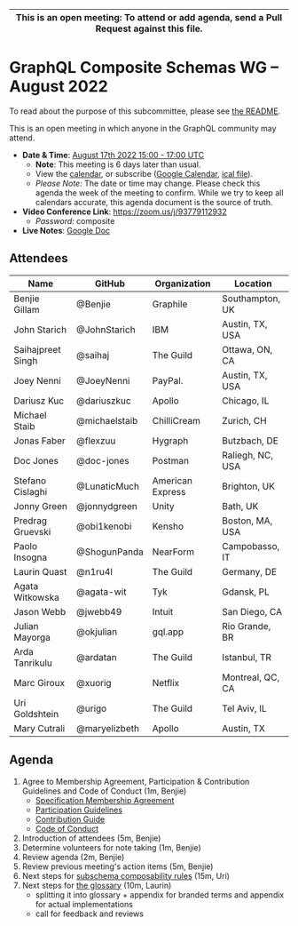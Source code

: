 <!--

Hello! You're welcome to join our subcommittee meeting and add to the agenda
by following these three steps:

   1. Add your name to the list of attendees (in alphabetical order).

      - To respect meeting size, attendees should be relevant to the agenda.
        That means we expect most who join the meeting to participate in
        discussion. If you'd rather just watch, check out our YouTube[1].

      - Please include the organization (or project) you represent, and the
        location (including country code[2]) you expect to be located in during
        the meeting.

      - If you're willing to help take notes, add "✏️" after your name
        (eg. Ada Lovelace ✏). This is hugely helpful!

   2. If relevant, add your topic to the agenda (sorted by expected time).

      - Every agenda item has four parts: 1) the topic, 2) an expected time
        constraint, 3) who's leading the discussion, and 4) a list of any
        relevant links (RFC docs, issues, PRs, presentations, etc). Follow the
        format of existing agenda items.

      - Know what you want to get out of the agenda topic - what feedback do you
        need? What questions do you need answered? Are you looking for consensus
        or just directional feedback?

      - If your topic is a new proposal it's likely an "RFC 0"[3]. The barrier
        of entry for documenting new proposals is intentionally low, writing a
        few sentences about the problem you're trying to solve and the rough
        shape of your proposed solution is normally sufficient.

        You can create a link for this:
          - As an issue against this repo.
          - As a GitHub discussion in this repo.
          - As an RFC document into the rfcs/ folder of this repo.

   3. Review our guidelines and agree to our Spec Membership & CLA.

      - Review and understand our Spec Membership Agreement, Participation &
        Contribution Guidelines, and Code of Conduct. You'll find links to these
        in the first agenda item of every meeting.

      - If this is your first time, our bot will comment on your Pull Request
        with a link to our Spec Membership & CLA. Please follow along and agree
        before your PR is merged.

        Your organization may sign this for all of its members. To set this up,
        please ask operations@graphql.org.

PLEASE TAKE NOTE:

  - By joining this meeting you must agree to the Specification Membership
    Agreement and Code of Conduct.

  - Meetings are recorded and made available on YouTube[1], by joining you
    consent to being recorded.

[1] Youtube: https://www.youtube.com/channel/UCERcwLeheOXp_u61jEXxHMA
[2] Country codes: https://en.wikipedia.org/wiki/List_of_ISO_3166_country_codes#Current_ISO_3166_country_codes
[3] RFC stages: https://github.com/graphql/graphql-spec/blob/main/CONTRIBUTING.md#rfc-contribution-stages

-->

| This is an open meeting: To attend or add agenda, send a Pull Request against this file. |
| ---------------------------------------------------------------------------------------- |

# GraphQL Composite Schemas WG – August 2022

To read about the purpose of this subcommittee, please see
[the README](../../README.md).

This is an open meeting in which anyone in the GraphQL community may attend.

- **Date & Time**:
  [August 17th 2022 15:00 - 17:00 UTC](https://www.timeanddate.com/worldclock/meetingdetails.html?year=2022&month=8&day=17&hour=15&min=0&sec=0&p1=3775&p2=110&p3=24&p4=37&p5=188&p6=496&p7=676&p8=438&p9=268&p10=234&p11=78&p12=604)
  - **Note**: This meeting is 6 days later than usual.
  - View the [calendar][], or subscribe ([Google Calendar][], [ical file][]).
  - _Please Note:_ The date or time may change. Please check this agenda the
    week of the meeting to confirm. While we try to keep all calendars accurate,
    this agenda document is the source of truth.
- **Video Conference Link**: https://zoom.us/j/93779112932
  - _Password:_ composite
- **Live Notes**:
  [Google Doc](https://docs.google.com/document/d/1idf67Ke7FUtEvs8NAcwqp9KZtVvhKjksGLf5FTATOhI/edit?usp=sharing)

[calendar]:
  https://calendar.google.com/calendar/embed?src=linuxfoundation.org_ik79t9uuj2p32i3r203dgv5mo8%40group.calendar.google.com
[google calendar]:
  https://calendar.google.com/calendar?cid=bGludXhmb3VuZGF0aW9uLm9yZ19pazc5dDl1dWoycDMyaTNyMjAzZGd2NW1vOEBncm91cC5jYWxlbmRhci5nb29nbGUuY29t
[ical file]:
  https://calendar.google.com/calendar/ical/linuxfoundation.org_ik79t9uuj2p32i3r203dgv5mo8%40group.calendar.google.com/public/basic.ics

## Attendees

<!-- prettier-ignore -->
Name                    | GitHub                 | Organization           | Location
----------------------- | ---------------------- | ---------------------- | --------------------------
Benjie Gillam           | @Benjie                | Graphile               | Southampton, UK
John Starich            | @JohnStarich           | IBM                    | Austin, TX, USA
Saihajpreet Singh       | @saihaj                | The Guild              | Ottawa, ON, CA
Joey Nenni              | @JoeyNenni             | PayPal.                | Austin, TX, USA
Dariusz Kuc             | @dariuszkuc            | Apollo                 | Chicago, IL
Michael Staib           | @michaelstaib          | ChilliCream            | Zurich, CH
Jonas Faber             | @flexzuu               | Hygraph                | Butzbach, DE
Doc Jones               | @doc-jones             | Postman                | Raliegh, NC, USA
Stefano Cislaghi        | @LunaticMuch           | American Express       | Brighton, UK
Jonny Green             | @jonnydgreen           | Unity                  | Bath, UK
Predrag Gruevski        | @obi1kenobi            | Kensho                 | Boston, MA, USA
Paolo Insogna           | @ShogunPanda           | NearForm               | Campobasso, IT
Laurin Quast            | @n1ru4l                | The Guild              | Germany, DE
Agata Witkowska         | @agata-wit             | Tyk                    | Gdansk, PL
Jason Webb              | @jwebb49               | Intuit                 | San Diego, CA
Julian Mayorga          | @okjulian              | gql.app                | Rio Grande, BR
Arda Tanrikulu          | @ardatan               | The Guild              | Istanbul, TR
Marc Giroux             | @xuorig                | Netflix                | Montreal, QC, CA
Uri Goldshtein          | @urigo                 | The Guild              | Tel Aviv, IL
Mary Cutrali            | @maryelizbeth          | Apollo                 | Austin, TX

## Agenda

1. Agree to Membership Agreement, Participation & Contribution Guidelines and
   Code of Conduct (1m, Benjie)
   - [Specification Membership Agreement](https://github.com/graphql/foundation)
   - [Participation Guidelines](https://github.com/graphql/graphql-wg#participation-guidelines)
   - [Contribution Guide](https://github.com/graphql/graphql-spec/blob/main/CONTRIBUTING.md)
   - [Code of Conduct](https://github.com/graphql/foundation/blob/master/CODE-OF-CONDUCT.md)
1. Introduction of attendees (5m, Benjie)
1. Determine volunteers for note taking (1m, Benjie)
1. Review agenda (2m, Benjie)
1. Review previous meeting's action items (5m, Benjie)
1. Next steps for [subschema composability rules](https://github.com/graphql/composite-schemas-wg/pull/37) (15m, Uri)
1. Next steps for [the glossary]([https://github.com/graphql/composite-schemas-wg/pull/37](https://github.com/graphql/composite-schemas-wg/pull/34)) (10m, Laurin)
   - splitting it into glossary + appendix for branded terms and appendix for actual implementations
   - call for feedback and reviews

